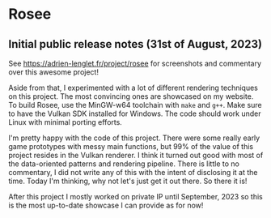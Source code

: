 # Rosee

## Initial public release notes (31st of August, 2023)

See https://adrien-lenglet.fr/project/rosee for screenshots and commentary over this awesome project!  

Aside from that, I experimented with a lot of different rendering techniques on this project. The most convincing ones are showcased on my website. To build Rosee, use the MinGW-w64 toolchain with `make` and `g++`. Make sure to have the Vulkan SDK installed for Windows. The code should work under Linux with minimal porting efforts.

I'm pretty happy with the code of this project. There were some really early game prototypes with messy main functions, but 99% of the value of this project resides in the Vulkan renderer. I think it turned out good with most of the data-oriented patterns and rendering pipeline. There is little to no commentary, I did not write any of this with the intent of disclosing it at the time. Today I'm thinking, why not let's just get it out there. So there it is!

After this project I mostly worked on private IP until September, 2023 so this is the most up-to-date showcase I can provide as for now!
